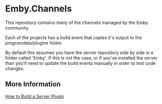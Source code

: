 Emby.Channels
====================

This repository contains many of the channels managed by the Emby community.

Each of the projects has a build event that copies it's output to the programdata/plugins folder. 

By default this assumes you have the server repository side by side in a folder called 'Emby'. If this is not the case, or if you've installed the server than you'll need to update the build events manually in order to test code changes.


## More Information ##

[How to Build a Server Plugin](https://github.com/MediaBrowser/MediaBrowser/wiki/How-to-build-a-Server-Plugin)
